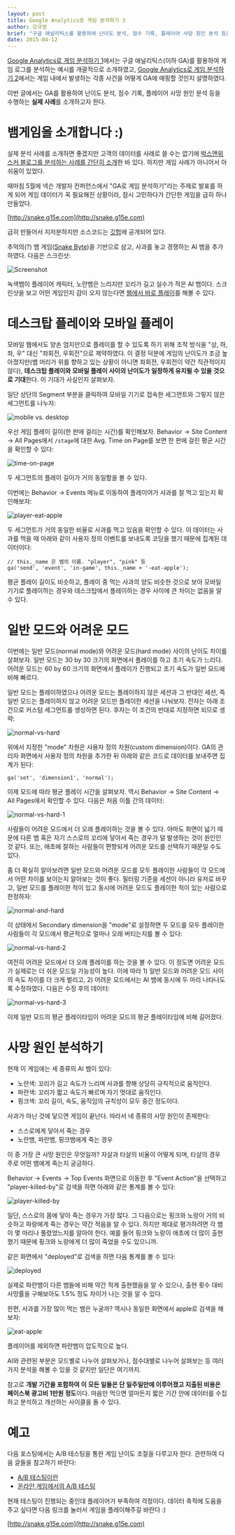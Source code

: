```yaml
---
layout: post
title: Google Analytics로 게임 분석하기 3
author: 강규영
brief: "구글 애널리틱스를 활용하여 난이도 분석, 점수 기록, 플레이어 사망 원인 분석 등을 수행하는 실제 사례를 소개합니다"
date: 2015-04-12
---
```

[Google Analytics로 게임 분석하기 1](/2014/09/15/analyze_game_using_ga_1.html)에서는 구글 애널리틱스(이하 GA)를 활용하여 게임 로그를 분석하는 예시를 개괄적으로 소개하였고,
[Google Analytics로 게임 분석하기 2](/2014/11/08/analyze_game_using_ga_2.html)에서는 게임
내에서 발생하는 각종 사건을 어떻게 GA에 매핑할 것인지 설명하였다.

이번 글에서는 GA를 활용하여 난이도 분석, 점수 기록, 플레이어 사망 원인 분석 등을 수행하는 **실제 사례**를
소개하고자 한다.


# 뱀게임을 소개합니다 :)

실제 분석 사례를 소개하면 좋겠지만 고객의 데이터를 사례로 쓸 수는 없기에 [박스앤위스커 블로그를 분석하는
사례를 간단히 소개](/2015/03/18/analyzing_blog_using_ga.html)한 바 있다. 하지만 게임 사례가 아니어서 아쉬움이 있었다.

때마침 5월에 넥슨 개발자 컨퍼런스에서 "GA로 게임 분석하기"라는 주제로 발표를 하게 되어 게임 데이터가 꼭
필요해진 상황이라, 잠시 고민하다가 간단한 게임을 급히 하나 만들었다.

[http://snake.g15e.com](http://snake.g15e.com)

급히 만들어서 지저분하지만 소스코드는 [깃헙](https://github.com/akngs/snake)에 공개되어 있다.

추억의(?) 뱀 게임([Snake Byte](http://en.wikipedia.org/wiki/Snake_Byte))을 기반으로 삼고,
사과를 놓고 경쟁하는 AI 뱀을 추가하였다. 다음은 스크린샷:

![Screenshot](http://snake.g15e.com/static/img/snake_small.png)

녹색뱀이 플레이어 캐릭터, 노란뱀은 느리지만 꼬리가 길고 실수가 적은 AI 뱀이다. 스크린샷을 보고 어떤 게임인지
감이 오지 않는다면 [웹에서 바로 플레이](http://snake.g15e.com)를 해볼 수 있다.


# 데스크탑 플레이와 모바일 플레이

모바일 웹에서도 양손 엄지만으로 플레이를 할 수 있도록 하기 위해 조작 방식을 "상, 하, 좌, 우" 대신
"좌회전, 우회전"으로 제약하였다. 이 결정 덕분에 게임의 난이도가 조금 높아졌지만(뱀 머리가 위를 향하고 있는
상황이 아니면 좌회전, 우회전이 약간 직관적이지 않다), **데스크탑 플레이와 모바일 플레이 사이의 난이도가 일정하게
유지될 수 있을 것으로 기대**한다. 이 기대가 사실인지 살펴보자.

일단 상단의 Segment 부분을 클릭하여 모바일 기기로 접속한 세그먼트와 그렇지 않은 세그먼트를 나누자:

![mobile vs. desktop](/img/posts/2015-04-12-analyze_game_using_ga_3/mobile-vs-desktop.png)

우선 게임 플레이 길이(한 판에 걸리는 시간)를 확인해보자. Behavior -> Site Content -> All Pages에서
``/stage``에 대한 Avg. Time on Page를 보면 한 판에 걸린 평균 시간을 확인할 수 있다:

![time-on-page](/img/posts/2015-04-12-analyze_game_using_ga_3/time-on-page.png)

두 세그먼트의 플레이 길이가 거의 동일함을 볼 수 있다.

이번에는 Behavior -> Events 메뉴로 이동하여 플레이어가 사과를 잘 먹고 있는지 확인해보자:

![player-eat-apple](/img/posts/2015-04-12-analyze_game_using_ga_3/player-eat-apple.png)

두 세그먼트가 거의 동일한 비율로 사과를 먹고 있음을 확인할 수 있다. 이 데이터는 사과를 먹을 때 아래와 같이
사용자 정의 이벤트를 보내도록 코딩을 했기 때문에 집계된 데이터이다:

    // this._name 은 뱀의 이름. "player", "pink" 등
    ga('send', 'event', 'in-game', this._name + '-eat-apple');

평균 플레이 길이도 비슷하고, 플레이 중 먹는 사과의 양도 비슷한 것으로 보아 모바일 기기로 플레이하는 경우와
데스크탑에서 플레이하는 경우 사이에 큰 차이는 없음을 알 수 있다.


# 일반 모드와 어려운 모드

이번에는 일반 모드(normal mode)와 어려운 모드(hard mode) 사이의 난이도 차이를 살펴보자. 일반 모드는
30 by 30 크기의 화면에서 플레이를 하고 초기 속도가 느리다. 어려운 모드는 60 by 60 크기의 화면에서
플레이가 진행되고 초기 속도가 일반 모드에 비해 빠르다.

일반 모드는 플레이하였으나 어려운 모드는 플레이하지 않은 세션과 그 반대인 세션, 즉 일반 모드는 플레이하지
않고 어려운 모드만 플레이한 세션을 나눠보자. 전자는 아래 조건으로 커스텀 세그먼트를 생성하면 된다. 후자는
이 조건의 반대로 지정하면 되므로 생략:

![normal-vs-hard](/img/posts/2015-04-12-analyze_game_using_ga_3/normal-vs-hard.png)

위에서 지정한 "mode" 차원은 사용자 정의 차원(custom dimension)이다. GA의 관리자 화면에서 사용자
정의 차원을 추가한 뒤 아래와 같은 코드로 데이터를 보내주면 집계가 된다:

    ga('set', 'dimension1', 'normal');

이제 모드에 따라 평균 플레이 시간을 살펴보자. 역시 Behavior -> Site Content -> All Pages에서
확인할 수 있다. 다음은 처음 이틀 간의 데이터:

![normal-vs-hard-1](/img/posts/2015-04-12-analyze_game_using_ga_3/normal-vs-hard-1.png)

사람들이 어려운 모드에서 더 오래 플레이하는 것을 볼 수 있다. 아마도 화면이 넓기 때문에 다른 뱀 혹은 자기
스스로의 꼬리에 닿아서 죽는 경우가 덜 발생하는 것이 원인인 것 같다. 또는, 애초에 잘하는 사람들이 편향되게
어려운 모드를 선택하기 때문일 수도 있다.

좀 더 확실히 알아보려면 일반 모드와 어려운 모드를 모두 플레이한 사람들이 각 모드에서 어떤 차이를 보이는지
알아보는 것이 좋다. 필터링 기준을 세션이 아니라 유저로 바꾸고, 일반 모드를 플레이한 적이 있고 동시에 어려운
모드도 플레이한 적이 있는 사람으로 한정하자:

![normal-and-hard](/img/posts/2015-04-12-analyze_game_using_ga_3/normal-and-hard.png)

이 상태에서 Secondary dimension을 "mode"로 설정하면 두 모드를 모두 플레이한 사람들이 각 모드에서
평균적으로 얼마나 오래 버티는지를 볼 수 있다:

![normal-vs-hard-2](/img/posts/2015-04-12-analyze_game_using_ga_3/normal-vs-hard-2.png)

여전히 어려운 모드에서 더 오래 플레이를 하는 것을 볼 수 있다. 이 정도면 어려운 모드가 실제로는 더 쉬운
모드일 가능성이 높다. 이에 따라 1) 일반 모드와 어려운 모드 사이의 속도 차이를 더 크게 벌리고, 2) 어려운
모드에서는 AI 뱀에 동시에 두 마리 나타나도록 수정하였다. 다음은 수정 후의 데이터:

![normal-vs-hard-3](/img/posts/2015-04-12-analyze_game_using_ga_3/normal-vs-hard-3.png)

이제 일반 모드의 평균 플레이타임이 어려운 모드의 평균 플레이타임에 비해 길어졌다.


# 사망 원인 분석하기

현재 이 게임에는 세 종류의 AI 뱀이 있다:

*   노란색: 꼬리가 길고 속도가 느리며 사과를 향해 상당히 규칙적으로 움직인다.
*   파란색: 꼬리가 짧고 속도가 빠르며 자기 멋대로 움직인다.
*   핑크색: 꼬리 길이, 속도, 움직임의 규칙성이 모두 중간 정도이다.

사과가 아닌 것에 닿으면 게임이 끝난다. 따라서 네 종류의 사망 원인이 존재한다:

*   스스로에게 닿아서 죽는 경우
*   노란뱀, 파란뱀, 핑크뱀에게 죽는 경우

이 중 가장 큰 사망 원인은 무엇일까? 자살과 타살의 비율이 어떻게 되며, 타살의 경우 주로 어떤 뱀에게 죽는지
궁금하다.

Behavior -> Events -> Top Events 화면으로 이동한 후 "Event Action"을 선택하고
"player-killed-by"로 검색을 하면 아래와 같은 통계를 볼 수 있다:

![player-killed-by](/img/posts/2015-04-12-analyze_game_using_ga_3/killed-by.png)

일단, 스스로의 몸에 닿아 죽는 경우가 가장 많다. 그 다음으로는 핑크와 노랑이 거의 비슷하고 파랑에게 죽는
경우는 약간 적음을 알 수 있다. 하지만 제대로 평가하려면 각 뱀이 몇 마리나 풀렸었느지를 알아야 한다. 예를
들어 핑크와 노랑이 애초에 더 많이 출현했기 때문에 핑크와 노랑에게 더 많이 죽었을 수도 있으니까.

같은 화면에서 "deployed"로 검색을 하면 다음 통계를 볼 수 있다:

![deployed](/img/posts/2015-04-12-analyze_game_using_ga_3/deployed.png)

실제로 파란뱀이 다른 뱀들에 비해 약간 적게 출현했음을 알 수 있으나, 출현 횟수 대비 사망률을 구해보아도 1.5%
정도 차이가 나는 것을 알 수 있다.

한편, 사과를 가장 많이 먹는 뱀은 누굴까? 역시나 동일한 화면에서 apple로 검색을 해보자:

![eat-apple](/img/posts/2015-04-12-analyze_game_using_ga_3/eat-apple.png)

플레이어를 제외하면 파란뱀이 압도적으로 높다.

AI와 관련된 부분은 모드별로 나누어 살펴보거나, 점수대별로 나누어 살펴보는 등 여러가지 분석을 해볼 수 있을
것 같지만 일단은 여기까지.

참고로 **개발 기간을 포함하여 이 모든 일들은 단 일주일만에 이루어졌고 지출된 비용은 페이스북 광고비 1만원
정도**이다. 마음만 먹으면 얼마든지 짧은 기간 안에 데이터를 수집하고 분석하고 개선하는 사이클을 돌 수 있다.


# 예고

다음 포스팅에서는 A/B 테스팅을 통한 게임 난이도 조절을 다루고자 한다. 관련하여 다음 글들을 참고하기 바란다:

*   [A/B 테스팅이란](/2015/01/29/a_b_testing.html)
*   [온라인 게임에서의 A/B 테스팅](/2015/01/29/a_b_testing_online_games.html)

현재 테스팅이 진행되는 중인데 플레이어가 부족하여 걱정이다. 데이터 축적에 도움을 주고 싶다면 다음 링크를
눌러서 게임을 플레이해주길 바란다 :)

[http://snake.g15e.com](http://snake.g15e.com)
